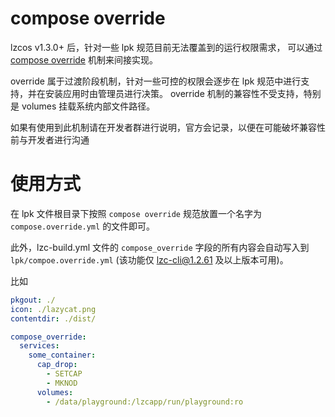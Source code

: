# compose override

lzcos v1.3.0+ 后，针对一些 lpk 规范目前无法覆盖到的运行权限需求，
可以通过 [compose override](https://docs.docker.com/reference/compose-file/merge/) 机制来间接实现。

override 属于过渡阶段机制，针对一些可控的权限会逐步在 lpk 规范中进行支持，并在安装应用时由管理员进行决策。
override 机制的兼容性不受支持，特别是 volumes 挂载系统内部文件路径。

如果有使用到此机制请在开发者群进行说明，官方会记录，以便在可能破坏兼容性前与开发者进行沟通


# 使用方式

在 lpk 文件根目录下按照 `compose override` 规范放置一个名字为 `compose.override.yml` 的文件即可。

此外，lzc-build.yml 文件的 `compose_override` 字段的所有内容会自动写入到 `lpk/compoe.override.yml` (该功能仅 lzc-cli@1.2.61 及以上版本可用)。

比如
```yml
pkgout: ./
icon: ./lazycat.png
contentdir: ./dist/

compose_override:
  services:
    some_container:
      cap_drop:
        - SETCAP
        - MKNOD
      volumes:
        - /data/playground:/lzcapp/run/playground:ro
```
